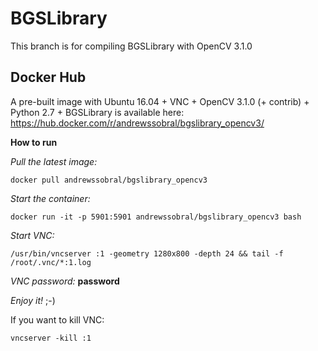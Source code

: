 BGSLibrary
==========
This branch is for compiling BGSLibrary with OpenCV 3.1.0

Docker Hub
----------
A pre-built image with Ubuntu 16.04 + VNC + OpenCV 3.1.0 (+ contrib) + Python 2.7 + BGSLibrary is available here:
https://hub.docker.com/r/andrewssobral/bgslibrary_opencv3/

**How to run**

*Pull the latest image:*
```
docker pull andrewssobral/bgslibrary_opencv3
```
*Start the container:*
```
docker run -it -p 5901:5901 andrewssobral/bgslibrary_opencv3 bash
```
*Start VNC:*
```
/usr/bin/vncserver :1 -geometry 1280x800 -depth 24 && tail -f /root/.vnc/*:1.log
```
*VNC password:* **password**

*Enjoy it!* ;-)

If you want to kill VNC:
```
vncserver -kill :1
```
